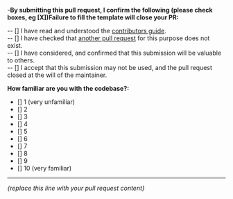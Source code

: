 -**By submitting this pull request, I confirm the following (please check boxes, eg [X])Failure to fill the template will close your PR:**

 -- [] I have read and understood the [contributors guide](https://github.com/pi-hole/pi-hole/blob/master/CONTRIBUTING.md).		
 -- [] I have checked that [another pull request](https://github.com/pi-hole/pi-hole/pulls) for this purpose does not exist.		
 -- [] I have considered, and confirmed that this submission will be valuable to others.		
 -- [] I accept that this submission may not be used, and the pull request closed at the will of the maintainer.		

**How familiar are you with the codebase?:**

- [] 1 (very unfamiliar)
- [] 2
- [] 3
- [] 4
- [] 5
- [] 6
- [] 7
- [] 8
- [] 9
- [] 10 (very familiar)

---
_{replace this line with your pull request content}_

